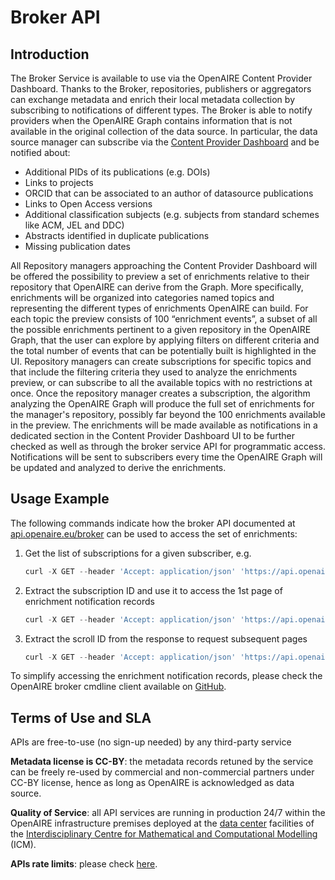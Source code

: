 # Broker API


## Introduction

The Broker Service is available to use via the OpenAIRE Content Provider Dashboard. Thanks to the Broker, repositories, publishers or aggregators can exchange metadata and enrich their local metadata collection by subscribing to notifications of different types. The Broker is able to notify providers when the OpenAIRE Graph contains information that is not available in the original collection of the data source. In particular, the data source manager can subscribe via the [Content Provider Dashboard](https://provide.openaire.eu) and be notified about:

*   Additional PIDs of its publications (e.g. DOIs)
*   Links to projects
*   ORCID that can be associated to an author of datasource publications
*   Links to Open Access versions
*   Additional classification subjects (e.g. subjects from standard schemes like ACM, JEL and DDC)
*   Abstracts identified in duplicate publications
*   Missing publication dates

All Repository managers approaching the Content Provider Dashboard will be offered the possibility to preview a set of enrichments relative to their repository that OpenAIRE can derive from the Graph. More specifically, enrichments will be organized into categories named topics and representing the different types of enrichments OpenAIRE can build. For each topic the preview consists of 100 “enrichment events”, a subset of all the possible enrichments pertinent to a given repository in the OpenAIRE Graph, that the user can explore by applying filters on different criteria and the total number of events that can be potentially built is highlighted in the UI. Repository managers can create subscriptions for specific topics and that include the filtering criteria they used to analyze the enrichments preview, or can subscribe to all the available topics with no restrictions at once. Once the repository manager creates a subscription, the algorithm analyzing the OpenAIRE Graph will produce the full set of enrichments for the manager's repository, possibly far beyond the 100 enrichments available in the preview. The enrichments will be made available as notifications in a dedicated section in the Content Provider Dashboard UI to be further checked as well as through the broker service API for programmatic access. Notifications will be sent to subscribers every time the OpenAIRE Graph will be updated and analyzed to derive the enrichments.

## Usage Example

The following commands indicate how the broker API documented at [api.openaire.eu/broker](https://api.openaire.eu/broker/swagger-ui/index.html) can be used to access the set of enrichments:

1.  Get the list of subscriptions for a given subscriber, e.g.
    
    ```js
    curl -X GET --header 'Accept: application/json' 'https://api.openaire.eu/broker/subscriptions?email=[subscriber_email]'
    ```
    
2.  Extract the subscription ID and use it to access the 1st page of enrichment notification records
    
    ```js
    curl -X GET --header 'Accept: application/json' 'https://api.openaire.eu/broker/scroll/notifications/bySubscriptionId/[sub-1234]'
    ```
    
3.  Extract the scroll ID from the response to request subsequent pages
    
    ```js
    curl -X GET --header 'Accept: application/json' 'https://api.openaire.eu/broker/scroll/notifications/[scroll_id]'
    ```    

To simplify accessing the enrichment notification records, please check the OpenAIRE broker cmdline client available on [GitHub](https://github.com/openaire/broker-cmdline-client).

## Terms of Use and SLA

APIs are free-to-use (no sign-up needed) by any third-party service

**Metadata license is CC-BY**: the metadata records retuned by the service can be freely re-used by commercial and non-commercial partners under CC-BY license, hence as long as OpenAIRE is acknowledged as data source.

**Quality of Service**: all API services are running in production 24/7 within the OpenAIRE infrastructure premises deployed at the [data center](http://icm.edu.pl/en/centre-of-technology/) facilities of the [Interdisciplinary Centre for Mathematical and Computational Modelling](http://icm.edu.pl/en/) (ICM).

**APIs rate limits**: please check [here](./authentication).